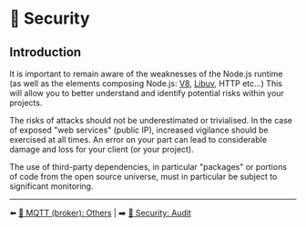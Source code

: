 # 🔐 Security

## Introduction

It is important to remain aware of the weaknesses of the Node.js runtime (as well as the elements composing Node.js: [V8](https://v8.dev/), [Libuv](https://github.com/libuv/libuv), HTTP etc…) This will allow you to better understand and identify potential risks within your projects.

The risks of attacks should not be underestimated or trivialised. In the case of exposed "web services" (public IP), increased vigilance should be exercised at all times. An error on your part can lead to considerable damage and loss for your client (or your project).

The use of third-party dependencies, in particular "packages" or portions of code from the open source universe, must in particular be subject to significant monitoring.

---

⬅️ [📡 MQTT (broker): Others](../mqtt/others.md) |
➡️ [🔐 Security: Audit](./audit.md)